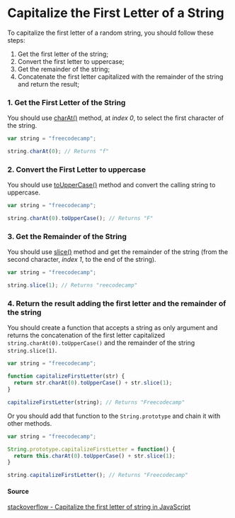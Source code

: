 # Capitalize the First Letter of a String

To capitalize the first letter of a random string, you should follow these steps:

1. Get the first letter of the string;
2. Convert the first letter to uppercase;
3. Get the remainder of the string;
4. Concatenate the first letter capitalized with the remainder of the string and return the result;

### 1. Get the First Letter of the String

You should use [charAt()](https://github.com/FreeCodeCamp/FreeCodeCamp/wiki/js-String-prototype-charAt) method, at *index 0*, to select the first character of the string.

```javascript
var string = "freecodecamp";

string.charAt(0); // Returns "f"
```

### 2. Convert the First Letter to uppercase

You should use [toUpperCase()](https://github.com/FreeCodeCamp/FreeCodeCamp/wiki/js-String-prototype-toUpperCase) method and convert the calling string to uppercase.

```javascript
var string = "freecodecamp";

string.charAt(0).toUpperCase(); // Returns "F"
```

### 3. Get the Remainder of the String

You should use [slice()](https://github.com/freecodecamp/freecodecamp/wiki/js-array-prototype-slice) method and get the remainder of the string (from the second character, *index 1*, to the end of the string).

```javascript
var string = "freecodecamp";

string.slice(1); // Returns "reecodecamp"
```

### 4. Return the result adding the first letter and the remainder of the string

You should create a function that accepts a string as only argument and returns the concatenation of the first letter capitalized `string.charAt(0).toUpperCase()` and the remainder of the string `string.slice(1)`.

```javascript
var string = "freecodecamp";

function capitalizeFirstLetter(str) {
  return str.charAt(0).toUpperCase() + str.slice(1);
}

capitalizeFirstLetter(string); // Returns "Freecodecamp"
```

Or you should add that function to the `String.prototype` and chain it with other methods.

```javascript
var string = "freecodecamp";

String.prototype.capitalizeFirstLetter = function() {
  return this.charAt(0).toUpperCase() + str.slice(1);
}

string.capitalizeFirstLetter(); // Returns "Freecodecamp"
```

#### Source

[stackoverflow - Capitalize the first letter of string in JavaScript](http://stackoverflow.com/questions/1026069/capitalize-the-first-letter-of-string-in-javascript/1026087#1026087)
